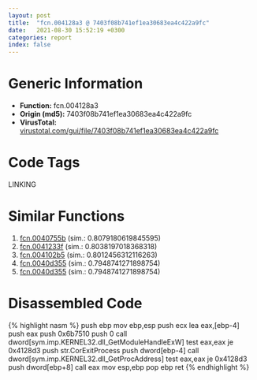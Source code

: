 ```yaml
---
layout: post
title:  "fcn.004128a3 @ 7403f08b741ef1ea30683ea4c422a9fc"
date:   2021-08-30 15:52:19 +0300
categories: report
index: false
---
```


# Generic Information
- **Function:** fcn.004128a3
- **Origin (md5):** 7403f08b741ef1ea30683ea4c422a9fc
- **VirusTotal:** [virustotal.com/gui/file/7403f08b741ef1ea30683ea4c422a9fc][virustotal_ref]

# Code Tags
<span class="tag" id="LINKING">LINKING</span>


# Similar Functions

1. [fcn.0040755b][similar_1_ref] (sim.: 0.8079180619845595)
2. [fcn.0041233f][similar_2_ref] (sim.: 0.8038197018368318)
3. [fcn.004102b5][similar_3_ref] (sim.: 0.8012456312116263)
4. [fcn.0040d355][similar_4_ref] (sim.: 0.7948741271898754)
5. [fcn.0040d355][similar_5_ref] (sim.: 0.7948741271898754)


# Disassembled Code

{% highlight nasm %}
push ebp
mov ebp,esp
push ecx
lea eax,[ebp-4]
push eax
push 0x6b7510
push 0
call dword[sym.imp.KERNEL32.dll_GetModuleHandleExW]
test eax,eax
je 0x4128d3
push str.CorExitProcess
push dword[ebp-4]
call dword[sym.imp.KERNEL32.dll_GetProcAddress]
test eax,eax
je 0x4128d3
push dword[ebp+8]
call eax
mov esp,ebp
pop ebp
ret 
{% endhighlight %}


[similar_1_ref]: /report/fcn.0040755b@cf071542c6e6ceb88de8b40c16fc0a1a
[similar_2_ref]: /report/fcn.0041233f@c92e12efe3e5a87429ec78e4795c7a7c
[similar_3_ref]: /report/fcn.004102b5@235127bd7ddea75fb72313b9d5061e79
[similar_4_ref]: /report/fcn.0040d355@6e195fbdf6b398dc597c28abc7c7a2ae
[similar_5_ref]: /report/fcn.0040d355@2ca98b1a48611ae895fe2088fc2aa0ae
[virustotal_ref]: https://www.virustotal.com/gui/file/7403f08b741ef1ea30683ea4c422a9fc